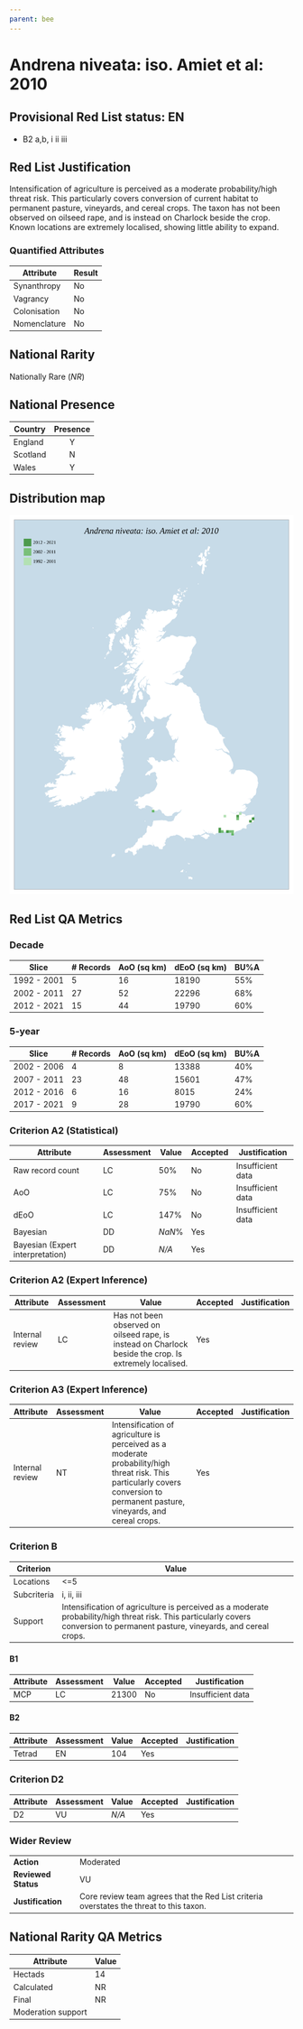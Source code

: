 ```yaml
---
parent: bee
---
```

# Andrena niveata: iso. Amiet et al: 2010

## Provisional Red List status: EN
- B2 a,b, i
ii
iii

## Red List Justification
Intensification of agriculture is perceived as a moderate probability/high threat risk. This particularly covers conversion of current habitat to permanent pasture, vineyards, and cereal crops. The taxon has not been observed on oilseed rape, and is instead on Charlock beside the crop. Known locations are extremely localised, showing little ability to expand.
### Quantified Attributes
|Attribute|Result|
|---|---|
|Synanthropy|No|
|Vagrancy|No|
|Colonisation|No|
|Nomenclature|No|


## National Rarity
Nationally Rare (*NR*)

## National Presence
|Country|Presence
|---|:-:|
|England|Y|
|Scotland|N|
|Wales|Y|


## Distribution map
![](../map/37.svg)

## Red List QA Metrics
### Decade
| Slice | # Records | AoO (sq km) | dEoO (sq km) |BU%A |
|---|---|---|---|---|
|1992 - 2001|5|16|18190|55%|
|2002 - 2011|27|52|22296|68%|
|2012 - 2021|15|44|19790|60%|
### 5-year
| Slice | # Records | AoO (sq km) | dEoO (sq km) |BU%A |
|---|---|---|---|---|
|2002 - 2006|4|8|13388|40%|
|2007 - 2011|23|48|15601|47%|
|2012 - 2016|6|16|8015|24%|
|2017 - 2021|9|28|19790|60%|
### Criterion A2 (Statistical)
|Attribute|Assessment|Value|Accepted|Justification
|---|---|---|---|---|
|Raw record count|LC|50%|No|Insufficient data|
|AoO|LC|75%|No|Insufficient data|
|dEoO|LC|147%|No|Insufficient data|
|Bayesian|DD|*NaN*%|Yes||
|Bayesian (Expert interpretation)|DD|*N/A*|Yes||
### Criterion A2 (Expert Inference)
|Attribute|Assessment|Value|Accepted|Justification
|---|---|---|---|---|
|Internal review|LC|Has not been observed on oilseed rape, is instead on Charlock beside the crop. Is extremely localised.|Yes||
### Criterion A3 (Expert Inference)
|Attribute|Assessment|Value|Accepted|Justification
|---|---|---|---|---|
|Internal review|NT|Intensification of agriculture is perceived as a moderate probability/high threat risk. This particularly covers conversion to permanent pasture, vineyards, and cereal crops. |Yes||
### Criterion B
|Criterion| Value|
|---|---|
|Locations|<=5|
|Subcriteria|i, ii, iii|
|Support|Intensification of agriculture is perceived as a moderate probability/high threat risk. This particularly covers conversion to permanent pasture, vineyards, and cereal crops. |
#### B1
|Attribute|Assessment|Value|Accepted|Justification
|---|---|---|---|---|
|MCP|LC|21300|No|Insufficient data|
#### B2
|Attribute|Assessment|Value|Accepted|Justification
|---|---|---|---|---|
|Tetrad|EN|104|Yes||
### Criterion D2
|Attribute|Assessment|Value|Accepted|Justification
|---|---|---|---|---|
|D2|VU|*N/A*|Yes||
### Wider Review
|  |  |
|---|---|
|**Action**|Moderated|
|**Reviewed Status**|VU|
|**Justification**|Core review team agrees that the Red List criteria overstates the threat to this taxon.|


## National Rarity QA Metrics
|Attribute|Value|
|---|---|
|Hectads|14|
|Calculated|NR|
|Final|NR|
|Moderation support||



